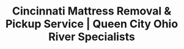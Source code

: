 ---
layout: location.njk
title: "Cincinnati Mattress Removal & Pickup Service | Queen City Ohio River Specialists"
metaDescription: "Professional mattress removal in Cincinnati, OH - Queen City on the Ohio River with Fortune 500 headquarters. Expert pickup for P&G executives, UC students, and German heritage communities. $125 next-day service."
permalink: /mattress-removal/ohio/cincinnati/
city: Cincinnati
state: Ohio
stateAbbr: OH
tier: 1
zipCodes: ['45202', '45203', '45204', '45205', '45206', '45207', '45208', '45209', '45212', '45214', '45216', '45217', '45219', '45220', '45223', '45224', '45225', '45226', '45227', '45229', '45230', '45231', '45232', '45239', '45243']
coordinates: 
  lat: 39.1031
  lng: -84.5120
neighborhoods:
  - name: "Over-the-Rhine"
    zipCodes: ["45202"]
  - name: "Downtown"
    zipCodes: ["45202"]
  - name: "Mount Adams"
    zipCodes: ["45202"]
  - name: "Hyde Park"
    zipCodes: ["45208"]
  - name: "Clifton"
    zipCodes: ["45220"]
  - name: "Walnut Hills"
    zipCodes: ["45206"]
  - name: "Northside"
    zipCodes: ["45223"]
  - name: "Oakley"
    zipCodes: ["45209"]
  - name: "East End"
    zipCodes: ["45226"]
  - name: "Camp Washington"
    zipCodes: ["45214"]
  - name: "Price Hill"
    zipCodes: ["45204", "45205"]
  - name: "Westwood"
    zipCodes: ["45214"]
  - name: "Columbia-Tusculum"
    zipCodes: ["45226"]
  - name: "Pleasant Ridge"
    zipCodes: ["45213"]
  - name: "Madisonville"
    zipCodes: ["45227"]
  - name: "Kennedy Heights"
    zipCodes: ["45213"]
  - name: "Corryville"
    zipCodes: ["45219"]
  - name: "Avondale"
    zipCodes: ["45229"]
pricing:
  singleMattress: "$125"
  doubleMattress: "$155"
  tripleMattress: "$180"
nearbyCities:
  - name: "Hamilton"
    slug: "hamilton"
    isSuburb: true
    distance: "25"
  - name: "Middletown"
    slug: "middletown"
    isSuburb: true
    distance: "35"
  - name: "Columbus"
    slug: "columbus"
    isSuburb: false
    distance: "107"
  - name: "Dayton"
    slug: "dayton"
    isSuburb: false
    distance: "54"
localRegulations: "Cincinnati operates municipal waste collection with maximum 5 bulk items per scheduled collection. Items must be at curb by 6 AM collection day, no earlier than 5 PM night before. Early set-out violations carry $100 first offense, $500 subsequent fines. Commercial businesses must contract registered waste haulers with Certificate of commercial waste collection."
recyclingPartners: ["Cincinnati Department of Public Services", "Hamilton County Environmental Services", "Rumpke Waste & Recycling", "Salvation Army Cincinnati", "Habitat for Humanity Greater Cincinnati"]
reviews:
  count: 284
  featured:
    - author: "Dr. Patricia M."
      text: "P&G corporate schedule coordination was flawless. Team understood executive timing and handled our Hyde Park home pickup during my international travel. Professional service that gets Cincinnati's business culture."
      neighborhood: "Hyde Park"
    - author: "Jake R."
      text: "UC student housing in Clifton made easy! These guys navigated the hill streets and got our mattresses before finals week rush. Perfect timing for university life."
      neighborhood: "Clifton"
    - author: "Tom B."
      text: "Quick pickup from Mount Adams - they handled the steep streets and narrow access perfectly. Friendly crew, fair price, done in 15 minutes."
      neighborhood: "Mount Adams"
faqs:
  - question: "Do you navigate Cincinnati's seven hills and staircase neighborhoods?"
    answer: "Absolutely. Our team understands the Queen City's unique geography including Mount Adams' 400+ public staircases and hillside access challenges. We're equipped for steep terrain and coordinate service around Cincinnati's distinctive topography."
  - question: "Can you coordinate with Fortune 500 corporate schedules?"
    answer: "Yes, we regularly serve P&G executives, Kroger management, GE Aerospace professionals, and Fifth Third Bank employees. Our scheduling adapts to corporate travel patterns and executive availability throughout Hyde Park and professional neighborhoods."
  - question: "Do you serve UC students and university housing areas?"
    answer: "We provide comprehensive service to University of Cincinnati students and Xavier University housing. Our team understands academic calendar timing, move-out periods, and the unique access requirements in Clifton and university neighborhoods."
  - question: "How do you handle Over-the-Rhine historic preservation requirements?"
    answer: "Our team is experienced with the nation's largest intact urban historic district. We protect original Italianate architecture, navigate narrow brick streets, and coordinate with preservation guidelines while ensuring efficient mattress removal."
  - question: "Can you work around Ohio River flood considerations?"
    answer: "Yes, we monitor Ohio River flood stages and coordinate service around flood wall operations. Our team understands Cincinnati's flood history and plans routes accordingly during high water periods and protective measures."
  - question: "Do you serve Northern Kentucky areas across the river?"
    answer: "We provide seamless service across the Ohio River to Covington and Newport, Kentucky. Our team navigates the bridge systems and maintains consistent professional standards throughout the greater Cincinnati metropolitan area."
  - question: "How do you coordinate with Cincinnati's seasonal festivals?"
    answer: "We adapt scheduling around major events including Oktoberfest Zinzinnati (world's 2nd largest), Bockfest, Cincinnati Music Festival, and sports events at Great American Ball Park and Paycor Stadium that affect traffic and access patterns."
  - question: "What about Hamilton County environmental regulations?"
    answer: "We handle all coordination with Hamilton County Environmental Services and ensure proper recycling that protects the Ohio River ecosystem. Our service integrates with both city and county environmental standards."

pageContent:
  heroTitle: "Cincinnati Mattress Removal: Queen City on the Ohio"
  heroDescription: "Professional mattress removal for Ohio's historic Queen City and Fortune 500 headquarters hub. Specialized service navigating seven hills, corporate districts, and German heritage communities. From Over-the-Rhine to Hyde Park. Part of our 1+ million mattress recycling network."
  
  aboutService: "Cincinnati's premier mattress removal service, designed for America's original inland boomtown and Ohio's Queen City. Serving 309,317 residents across 25 ZIP codes, we understand the specialized logistics required for everything from P&G executive homes in Hyde Park to University of Cincinnati student housing in Clifton throughout this Ohio River metropolis.

Our expertise spans Cincinnati's unique character as a Fortune 500 headquarters hub, German heritage community, and hillside geography challenge. Corporate professionals at Procter & Gamble, Kroger, GE Aerospace, and Fifth Third Bank require service coordination that respects executive schedules and professional neighborhoods. Over-the-Rhine's historic preservation district demands careful navigation of the nation's largest intact urban historic district and century-old Italianate architecture. UC's massive student population creates seasonal demand patterns, while the city's seven hills require specialized equipment for accessing neighborhoods connected by 400+ public staircases.

We pride ourselves on recycling every mattress we pick up. As part of our nationwide network that has recycled over 1 million mattresses, we work with Hamilton County Environmental Services and Cincinnati's municipal systems to ensure responsible disposal that supports Ohio River ecosystem protection and the Queen City's environmental stewardship goals."

  serviceAreasIntro: "We provide comprehensive mattress pickup throughout Cincinnati's distinctive neighborhoods, from corporate executive districts to university communities:"

  regulationsCompliance: "Municipal regulations reflect Cincinnati's character as both a Fortune 500 corporate headquarters city and historic preservation community, with environmental standards designed to protect the Ohio River ecosystem classified as 'highly susceptible to contamination' by Ohio EPA. Items must be processed through approved facilities that support both corporate environmental standards and historic community values.

Our professional service eliminates bulk pickup scheduling complexity, handles removal from any location including hillside staircase neighborhoods and historic preservation districts, and ensures proper recycling without requiring coordination with municipal collection timing. For P&G executives managing international travel schedules and UC students with academic calendar constraints, we provide reliable service that meets both municipal requirements and professional standards. This approach delivers the efficient, regulation-compliant service that the Queen City's diverse community requires while supporting environmental stewardship values that protect the Ohio River heritage that defines Cincinnati."

  environmentalImpact: "Cincinnati's environmental stewardship reflects the community's deep connection to the Ohio River and commitment to protecting the watershed that defines the Queen City's identity. Hamilton County Environmental Services oversees comprehensive protection programs for the Ohio River ecosystem, while the city's waste management systems emphasize responsible disposal and recycling coordination that supports both corporate environmental standards and community sustainability goals.

Our recycling commitment aligns perfectly with Cincinnati's Ohio River conservation values and Fortune 500 environmental leadership. As part of our nationwide network that has recycled over 1 million mattresses, we ensure every Cincinnati mattress receives responsible processing through approved regional facilities. Steel springs support construction projects throughout the Ohio River Valley, while foam components become insulation materials for the region's ongoing development including corporate headquarters and university infrastructure.

The environmental benefits resonate strongly throughout Cincinnati's community, where P&G executives understand corporate sustainability leadership, UC faculty value research-based environmental practices, and residents throughout historic neighborhoods like Over-the-Rhine recognize the direct connection between responsible waste management and preserving the Ohio River heritage that made Cincinnati America's first inland boomtown. Each mattress we divert from landfills supports the same environmental stewardship that makes Cincinnati a leader in corporate environmental responsibility and maintains the Queen City's commitment to Ohio River ecosystem protection."

  howItWorksScheduling: "Next-day appointments available throughout all Cincinnati ZIP codes. We coordinate with Fortune 500 corporate schedules, adapt around UC's academic calendar, and accommodate both permanent residents and the international business community that defines the Queen City."

  howItWorksService: "Our licensed team handles pickup from any location in Cincinnati, navigates seven hills geography and staircase neighborhoods, coordinates with historic preservation requirements and corporate district protocols, and ensures proper material handling per Hamilton County and municipal environmental regulations."

  howItWorksDisposal: "Your mattress is transported to Hamilton County approved facilities or regional recycling centers for responsible processing, supporting Ohio River ecosystem protection and contributing to Cincinnati's environmental leadership as America's original inland boomtown and corporate headquarters hub."

  sidebarStats:
    mattressesRemoved: "4,891"

  uniqueContent: "Cincinnati presents mattress removal challenges that reflect its extraordinary position as America's original inland boomtown and Ohio's Queen City, where Fortune 500 corporate headquarters meet German heritage preservation across 309,317 residents and a geographic landscape of seven hills connected by 400+ public staircases throughout 25 ZIP codes. Consider the service complexity: we've coordinated pickups from P&G executive estates in Hyde Park during international business travel periods, navigated Over-the-Rhine's narrow brick streets while protecting the nation's largest intact urban historic district and century-old Italianate architecture, and adapted service timing around UC's massive student population when thousands manage housing transitions simultaneously during academic calendar periods.

Our service integrates seamlessly with Cincinnati's corporate rhythm and historic community character. Fortune 500 headquarters create distinctive logistical requirements as executives at Procter & Gamble, Kroger, GE Aerospace, and Fifth Third Bank require service coordination that respects professional schedules and maintains the discretion expected in executive neighborhoods like Hyde Park. Over-the-Rhine's historic preservation demands specialized navigation of brick streets designed for 19th-century horse-drawn transportation, while university areas in Clifton require coordination with academic housing policies and student schedule constraints.

The Ohio River creates unique environmental considerations that distinguish Cincinnati from inland metropolitan areas. Flood stage monitoring affects service planning throughout riverfront neighborhoods, while Hamilton County's environmental regulations emphasize Ohio River ecosystem protection that influences disposal coordination. Bridge dependencies for serving Northern Kentucky communities like Covington and Newport require understanding of regional transportation patterns and cross-state service standards.

Cincinnati's identity as the Queen City adds cultural considerations that reflect the community's pride in its historic significance and German heritage. Seasonal events like Oktoberfest Zinzinnati (world's second largest) and Bockfest create traffic and access challenges throughout downtown and Over-the-Rhine. Great American Ball Park and Paycor Stadium events generate concentrated demand and transportation complications that affect service timing throughout the metropolitan area.

The seven hills geography creates access challenges that distinguish Cincinnati from typical major metropolitan areas. Mount Adams requires navigation of steep terrain and staircase systems, while neighborhoods throughout the hillside areas demand specialized equipment and route planning. Our team understands that successful Queen City service means preparing for topographic challenges that reflect Cincinnati's unique position in the Ohio River Valley.

Our pricing remains consistent despite Cincinnati's complex logistical challenges and diverse community needs. Whether coordinating with Fortune 500 executive schedules, navigating historic preservation requirements, or accessing hillside neighborhoods during major festival periods, the same transparent rates apply to every Cincinnati resident and business. This uniform approach reflects our commitment to serving the entire Queen City community fairly, regardless of corporate status, historic district complexity, or geographic access considerations."
---